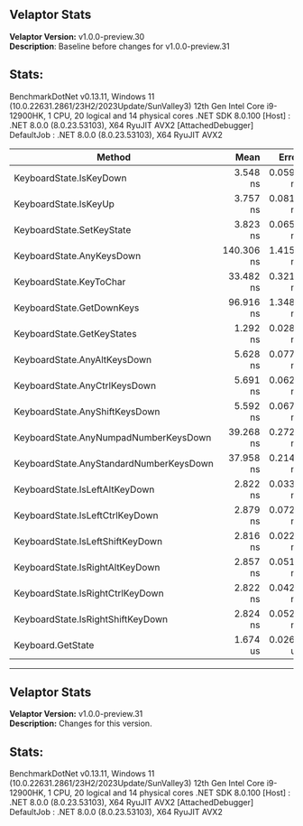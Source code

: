 ## **Velaptor Stats**
**Velaptor Version:** v1.0.0-preview.30  
**Description**: Baseline before changes for v1.0.0-preview.31

## **Stats**:
BenchmarkDotNet v0.13.11, Windows 11 (10.0.22631.2861/23H2/2023Update/SunValley3)
12th Gen Intel Core i9-12900HK, 1 CPU, 20 logical and 14 physical cores
.NET SDK 8.0.100
[Host]     : .NET 8.0.0 (8.0.23.53103), X64 RyuJIT AVX2 [AttachedDebugger]
DefaultJob : .NET 8.0.0 (8.0.23.53103), X64 RyuJIT AVX2


| Method                                  | Mean       | Error     | StdDev    | Gen0   | Gen1   | Allocated |
|---------------------------------------- |-----------:|----------:|----------:|-------:|-------:|----------:|
| KeyboardState.IsKeyDown                 |   3.548 ns | 0.0597 ns | 0.0499 ns |      - |      - |         - |
| KeyboardState.IsKeyUp                   |   3.757 ns | 0.0813 ns | 0.0968 ns |      - |      - |         - |
| KeyboardState.SetKeyState               |   3.823 ns | 0.0655 ns | 0.0511 ns |      - |      - |         - |
| KeyboardState.AnyKeysDown               | 140.306 ns | 1.4158 ns | 1.3244 ns | 0.0038 |      - |      48 B |
| KeyboardState.KeyToChar                 |  33.482 ns | 0.3216 ns | 0.2850 ns | 0.0038 |      - |      48 B |
| KeyboardState.GetDownKeys               |  96.916 ns | 1.3483 ns | 1.2612 ns | 0.0025 |      - |      32 B |
| KeyboardState.GetKeyStates              |   1.292 ns | 0.0286 ns | 0.0267 ns |      - |      - |         - |
| KeyboardState.AnyAltKeysDown            |   5.628 ns | 0.0779 ns | 0.0728 ns |      - |      - |         - |
| KeyboardState.AnyCtrlKeysDown           |   5.691 ns | 0.0624 ns | 0.0553 ns |      - |      - |         - |
| KeyboardState.AnyShiftKeysDown          |   5.592 ns | 0.0675 ns | 0.0599 ns |      - |      - |         - |
| KeyboardState.AnyNumpadNumberKeysDown   |  39.268 ns | 0.2728 ns | 0.2552 ns | 0.0025 |      - |      32 B |
| KeyboardState.AnyStandardNumberKeysDown |  37.958 ns | 0.2148 ns | 0.2009 ns | 0.0025 |      - |      32 B |
| KeyboardState.IsLeftAltKeyDown          |   2.822 ns | 0.0334 ns | 0.0279 ns |      - |      - |         - |
| KeyboardState.IsLeftCtrlKeyDown         |   2.879 ns | 0.0728 ns | 0.0681 ns |      - |      - |         - |
| KeyboardState.IsLeftShiftKeyDown        |   2.816 ns | 0.0224 ns | 0.0210 ns |      - |      - |         - |
| KeyboardState.IsRightAltKeyDown         |   2.857 ns | 0.0510 ns | 0.0477 ns |      - |      - |         - |
| KeyboardState.IsRightCtrlKeyDown        |   2.822 ns | 0.0429 ns | 0.0380 ns |      - |      - |         - |
| KeyboardState.IsRightShiftKeyDown       |   2.824 ns | 0.0525 ns | 0.0492 ns |      - |      - |         - |
| Keyboard.GetState                       |   1.674 us | 0.0268 us | 0.0237 us | 0.6695 | 0.0095 |    8.2 KB |

---

## **Velaptor Stats**


**Velaptor Version:** v1.0.0-preview.31  
**Description:** Changes for this version.

## **Stats**:
BenchmarkDotNet v0.13.11, Windows 11 (10.0.22631.2861/23H2/2023Update/SunValley3)
12th Gen Intel Core i9-12900HK, 1 CPU, 20 logical and 14 physical cores
.NET SDK 8.0.100
[Host]     : .NET 8.0.0 (8.0.23.53103), X64 RyuJIT AVX2 [AttachedDebugger]
DefaultJob : .NET 8.0.0 (8.0.23.53103), X64 RyuJIT AVX2


~~~~
